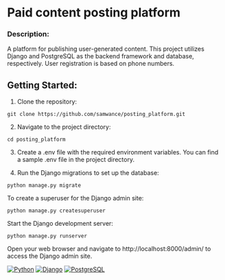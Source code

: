 # Paid content posting platform

### Description: 
A platform for publishing user-generated content. This project utilizes Django and PostgreSQL as the backend framework and database, respectively. User registration is based on phone numbers.
## Getting Started:

1) Clone the repository:
```
git clone https://github.com/samwance/posting_platform.git
```
2) Navigate to the project directory:
```
cd posting_platform
```
3) Create a .env file with the required environment variables. You can find a sample .env file in the project directory.

4) Run the Django migrations to set up the database:
```
python manage.py migrate
```
To create a superuser for the Django admin site:
```
python manage.py createsuperuser
```

Start the Django development server:
```
python manage.py runserver
```
Open your web browser and navigate to http://localhost:8000/admin/ to access the Django admin site.

[![Python](https://img.shields.io/badge/-Python-464646?style=flat-square&logo=Python)](https://www.python.org/)
[![Django](https://img.shields.io/badge/-Django-464646?style=flat-square&logo=Django)](https://www.djangoproject.com/)
[![PostgreSQL](https://img.shields.io/badge/-PostgreSQL-464646?style=flat-square&logo=PostgreSQL)](https://www.postgresql.org/)
